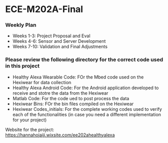 # ECE-M202A-Final
### Weekly Plan
 * Weeks 1-3: Project Proposal and Eval
 * Weeks 4-6: Sensor and Server Development
 * Weeks 7-10: Validation and Final Adjustments 
 
 ### Please review the following directory for the correct code used in this project
  * Healthy Alexa Wearable Code: FOr the Mbed code used on the Hexiwear for data collection
  * Healthy Alexa Android Code: For the Android application developed to receive and stotre the data from the Hexiwear
  * Matlab Code: For the code ued to post process the data
  * Hexiwear Bins: FOr the bin files compiled on the Hexiwear
  * Hexiwear Codes_initials: For the complete working codes used to verify each of the functionalities (in case you need a different implementation for your project)

Website for the project: 
  <https://hannahojaiji.wixsite.com/ee202ahealthyalexa>

